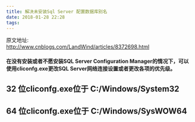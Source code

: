 ```yaml
---
title: 解决未安装Sql Server 配置数据库别名
date: 2018-01-28 22:28
tags:
---
```

原文地址:</br><a href="http://www.cnblogs.com/LandWind/articles/8372698.html" style="font-size: 24px;color: #9900FF;">http://www.cnblogs.com/LandWind/articles/8372698.html</a>
<h4 id="在没有安装或者不愿安装sql-server-configuration-manager的情况下可以使用cliconfg.exe更改sql-server网络连接设置或者更改各项的优先级">&#22312;&#27809;&#26377;&#23433;&#35013;&#25110;&#32773;&#19981;&#24895;&#23433;&#35013;SQL Server Configuration Manager&#30340;&#24773;&#20917;&#19979;&#65292;&#21487;&#20197;&#20351;&#29992;cliconfg.exe&#26356;&#25913;SQL Server&#32593;&#32476;&#36830;&#25509;&#35774;&#32622;&#25110;&#32773;&#26356;&#25913;&#21508;&#39033;&#30340;&#20248;&#20808;&#32423;&#12290;</h4>
<h2 id="位cliconfg.exe位于-cwindowssystem32">32 &#20301;cliconfg.exe&#20301;&#20110; C:/Windows/System32</h2>
<h2 id="位cliconfg.exe位于-cwindowssyswow64">64 &#20301;cliconfg.exe&#20301;&#20110; C:/Windows/SysWOW64</h2>

